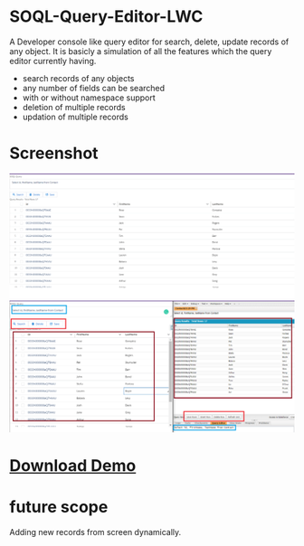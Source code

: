 # SOQL-Query-Editor-LWC

A Developer console like query editor for search, delete, update records of any object. It is basicly a simulation of all the features which the query editor currently having.

- search records of any objects
- any number of fields can be searched
- with or without namespace support
- deletion of multiple records
- updation of multiple records

# Screenshot
![screenshot](https://github.com/vimaltiwari2612/SOQL-Query-Editor-LWC/blob/main/1.PNG)
![screenshot](https://github.com/vimaltiwari2612/SOQL-Query-Editor-LWC/blob/main/2.PNG)

# [Download Demo](https://github.com/vimaltiwari2612/SOQL-Query-Editor-LWC/blob/main/demo.mp4?raw=true)


# future scope

Adding new records from screen dynamically.
